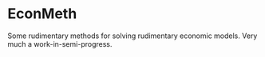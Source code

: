 # EconMeth
Some rudimentary methods for solving rudimentary economic models. Very much a work-in-semi-progress.